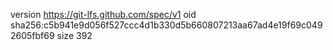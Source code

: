 version https://git-lfs.github.com/spec/v1
oid sha256:c5b941e9d056f527ccc4d1b330d5b660807213aa67ad4e19f69c0492605fbf69
size 392
